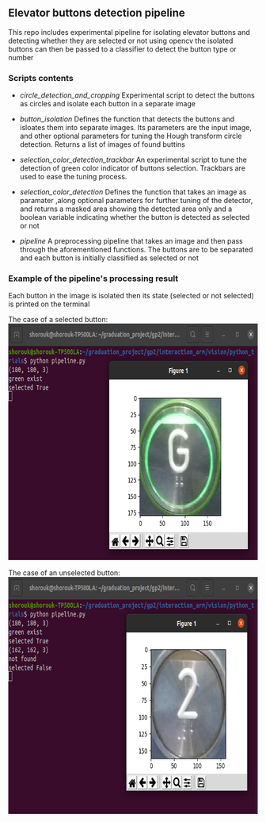 ## Elevator buttons detection pipeline

This repo includes experimental pipeline for isolating elevator buttons and detecting whether they are selected or not using opencv
the isolated buttons can then be passed to a classifier to detect the button type or number

### Scripts contents

- *circle_detection_and_cropping*
Experimental script to detect the buttons as circles and isolate each button in a separate image

- *button_isolation*
Defines the function that detects the buttons and isloates them into separate images. Its parameters are the input image, and other optional parameters for tuning the Hough transform circle detection.
Returns a list of images of found buttins

- *selection_color_detection_trackbar*
An experimental script to tune the detection of green color indicator of buttons selection. Trackbars are used to ease the tuning process.

- *selection_color_detection*
Defines the function that takes an image as paramater ,along optional parameters for further tuning of the detector, and returns a masked area showing the detected area only and a boolean variable indicating whether the button is detected as selected or not

- *pipeline*
A preprocessing pipeline that takes an image and then pass through the aforementioned functions. The buttons are to be separated and each button is initially classified as selected or not

### Example of the pipeline's processing result

Each button in the image is isolated then its state (selected or not selected) is printed on the terminal

The case of a selected button:
<img src="pipeline_selected_button.png" alt="Pipeline's result" style="height: 477px; width:731px;"/> 

The case of an unselected button:
<img src="pipeline_unselected_button.png" alt="Pipeline's result" style="height: 478px; width:731px;"/> 
